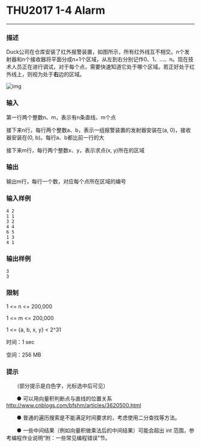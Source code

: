 # THU2017 1-4 Alarm

------

### **描述**

Duck公司在仓库安装了红外报警装置，如图所示，所有红外线互不相交。n个发射器和n个接收器将平面分成n+1个区域，从左到右分别记作0、1、…、n。现在技术人员正在进行调试，对于每个点，需要快速知道它处于哪个区域。若正好处于红外线上，则视为处于**右**边的区域。

![img](https://dsa.cs.tsinghua.edu.cn/oj/attachment/008c/008c3584e93ec0b040af5f0d3f55b066c328818c.png)

### **输入**

第一行两个整数n、m，表示有n条直线、m个点

接下来n行，每行两个整数a、b，表示一组报警装置的发射器安装在(a, 0)，接收器安装在(0, b)。每行a、b都比前一行的大

接下来m行，每行两个整数x、y，表示求点(x, y)所在的区域

### **输出**

输出m行，每行一个数，对应每个点所在区域的编号

### **输入样例**

```
4 2
1 1
3 2
4 4
6 5
1 3
4 1
```

### **输出样例**

```
3
3
```

### **限制**

1 <= n <= 200,000

1 <= m <= 200,000

1 <= {a, b, x, y} < 2^31

时间：1 sec

空间：256 MB

### **提示**

　　（部分提示是白色字，光标选中后可见）

　　● 可以用向量积判断点与直线的位置关系 http://www.cnblogs.com/bfshm/articles/3620500.html

　　● 普通的遍历搜索是不能满足时间要求的，考虑使用二分查找等方法。

　　● 一些中间结果（例如向量积做乘法后的中间结果）可能会超出 int 范围，参考编程作业说明“附：一些常见编程错误”节。